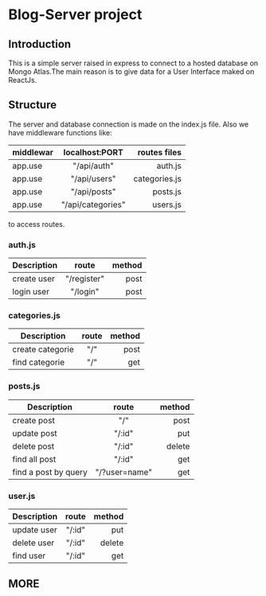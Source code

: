 # Blog-Server project
## Introduction
This is a simple server raised in express to connect to a hosted database on Mongo Atlas.The main reason is to give data for a User Interface maked on ReactJs.

## Structure

The server and database connection is made on the index.js file.
Also we have middleware functions like:


|  middlewar    | localhost:PORT         | routes files  |
| ------------- |:----------------------:| -------------:|
| app.use       | "/api/auth"            | auth.js       |
| app.use       | "/api/users"           | categories.js |
| app.use       | "/api/posts"           | posts.js      |
| app.use       | "/api/categories"      | users.js      |

to access routes.


### auth.js

| Description              | route                  | method        |
| ------------------------ |:----------------------:| -------------:|
| create user              | "/register"            | post          |
| login user               | "/login"               | post          |

### categories.js

| Description              | route                  | method        |
| ------------------------ |:----------------------:| -------------:|
| create categorie         | "/"                    | post          |
| find categorie           | "/"                    | get           |

### posts.js

| Description              | route                  | method        |
| ------------------------ |:----------------------:| -------------:|
| create post              | "/"                    | post          |
| update post              | "/:id"                 | put           |
| delete post              | "/:id"                 | delete        |
| find all post            | "/:id"                 | get           |
| find a post by query     | "/?user=name"          | get           |
 
### user.js

| Description              | route                  | method        |
| ------------------------ |:----------------------:| -------------:|
| update user              | "/:id"                 | put           |
| delete user              | "/:id"                 | delete        |
| find user                | "/:id"                 | get           |

## MORE


